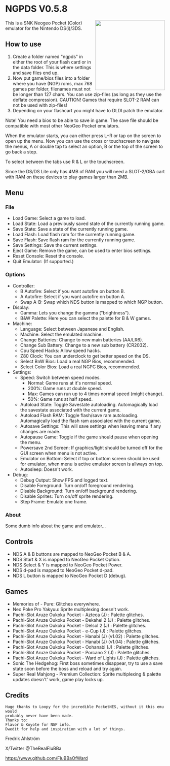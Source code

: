 # NGPDS V0.5.8

<img align="right" width="220" src="./logo.png" />

This is a SNK Neogeo Pocket (Color) emulator for the Nintendo DS(i)/3DS.

## How to use

1. Create a folder named "ngpds" in either the root of your flash card or in
 the data folder. This is where settings and save files end up.
2. Now put game/bios files into a folder where you have (NGP) roms, max
 768 games per folder, filenames must not be longer than 127 chars. You can use
 zip-files (as long as they use the deflate compression). CAUTION! Games that
 require SLOT-2 RAM can not be used with zip-files!
3. Depending on your flashcart you might have to DLDI patch the emulator.

Note! You need a bios to be able to save in game.
The save file should be compatible with most other NeoGeo Pocket emulators.

When the emulator starts, you can either press L+R or tap on the screen to open
up the menu.
Now you can use the cross or touchscreen to navigate the menus, A or double tap
to select an option, B or the top of the screen to go back a step.

To select between the tabs use R & L or the touchscreen.

Since the DS/DS Lite only has 4MB of RAM you will need a SLOT-2/GBA cart with
 RAM on these devices to play games larger than 2MB.

## Menu

### File

* Load Game: Select a game to load.
* Load State: Load a previously saved state of the currently running game.
* Save State: Save a state of the currently running game.
* Load Flash: Load flash ram for the currently running game.
* Save Flash: Save flash ram for the currently running game.
* Save Settings: Save the current settings.
* Eject Game: Remove the game, can be used to enter bios settings.
* Reset Console: Reset the console.
* Quit Emulator: (If supported.)

### Options

* Controller:
  * B Autofire: Select if you want autofire on button B.
  * A Autofire: Select if you want autofire on button A.
  * Swap A-B: Swap which NDS button is mapped to which NGP button.
* Display:
  * Gamma: Lets you change the gamma ("brightness").
  * B&W Palette: Here you can select the palette for B & W games.
* Machine:
  * Language: Select between Japanese and English.
  * Machine: Select the emulated machine.
  * Change Batteries: Change to new main batteries (AA/LR6).
  * Change Sub Battery: Change to a new sub battery (CR2032).
  * Cpu Speed Hacks: Allow speed hacks.
  * Z80 Clock: You can underclock to get better speed on the DS.
  * Select BnW Bios: Load a real NGP Bios, recommended.
  * Select Color Bios: Load a real NGPC Bios, recommended.
* Settings:
  * Speed: Switch between speed modes.
    * Normal: Game runs at it's normal speed.
    * 200%: Game runs at double speed.
    * Max: Games can run up to 4 times normal speed (might change).
    * 50%: Game runs at half speed.
  * Autoload State: Toggle Savestate autoloading. Automagically load the savestate associated with the current game.
  * Autoload Flash RAM: Toggle flash/save ram autoloading. Automagically load the flash ram associated with the current game.
  * Autosave Settings: This will save settings when leaving menu if any changes are made.
  * Autopause Game: Toggle if the game should pause when opening the menu.
  * Powersave 2nd Screen: If graphics/light should be turned off for the GUI screen when menu is not active.
  * Emulator on Bottom: Select if top or bottom screen should be used for emulator, when menu is active emulator screen is allways on top.
  * Autosleep: Doesn't work.
* Debug:
  * Debug Output: Show FPS and logged text.
  * Disable Foreground: Turn on/off foreground rendering.
  * Disable Background: Turn on/off background rendering.
  * Disable Sprites: Turn on/off sprite rendering.
  * Step Frame: Emulate one frame.

### About

Some dumb info about the game and emulator...

## Controls

* NDS A & B buttons are mapped to NeoGeo Pocket B & A.
* NDS Start & X is mapped to NeoGeo Pocket Option.
* NDS Select & Y is mapped to NeoGeo Pocket Power.
* NDS d-pad is mapped to NeoGeo Pocket d-pad.
* NDS L button is mapped to NeoGeo Pocket D (debug).

## Games

* Memories of - Pure: Glitches everywhere.
* Neo Poke Pro Yakyuu: Sprite multiplexing doesn't work.
* Pachi-Slot Aruze Oukoku Pocket - Azteca (J)			: Palette glitches.
* Pachi-Slot Aruze Oukoku Pocket - Dekahel 2 (J)		: Palette glitches.
* Pachi-Slot Aruze Oukoku Pocket - Delsol 2 (J)			: Palette glitches.
* Pachi-Slot Aruze Oukoku Pocket - e-Cup (J)			: Palette glitches.
* Pachi-Slot Aruze Oukoku Pocket - Hanabi (J) (v1.02)	: Palette glitches.
* Pachi-Slot Aruze Oukoku Pocket - Hanabi (J) (v1.04)	: Palette glitches.
* Pachi-Slot Aruze Oukoku Pocket - Oohanabi (J)			: Palette glitches.
* Pachi-Slot Aruze Oukoku Pocket - Porcano 2 (J)		: Palette glitches.
* Pachi-Slot Aruze Oukoku Pocket - Ward of Lights (J)	: Palette glitches.
* Sonic The Hedgehog: First boss sometimes disappear, try to use a save state soon before the boss and reload and try again.
* Super Real Mahjong - Premium Collection: Sprite multiplexing & palette updates doesn't' work, game play locks up.

## Credits

```text
Huge thanks to Loopy for the incredible PocketNES, without it this emu would
probably never have been made.
Thanks to:
Flavor & Koyote for NGP info.
Dwedit for help and inspiration with a lot of things.
```

Fredrik Ahlström

X/Twitter @TheRealFluBBa

<https://www.github.com/FluBBaOfWard>
